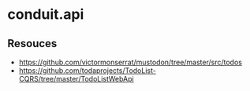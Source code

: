 # conduit.api

## Resouces

- https://github.com/victormonserrat/mustodon/tree/master/src/todos
- https://github.com/todaprojects/TodoList-CQRS/tree/master/TodoListWebApi
